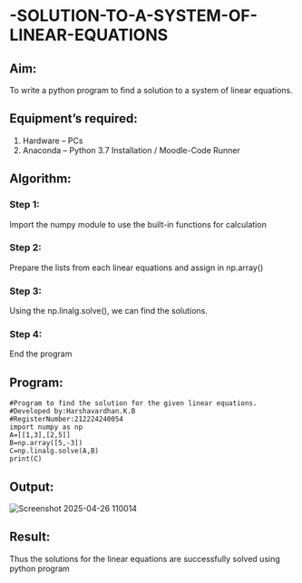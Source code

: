 # -SOLUTION-TO-A-SYSTEM-OF-LINEAR-EQUATIONS
## Aim:
To write a python program to find a solution to a system of linear equations.
## Equipment’s required:
1. 	Hardware – PCs
2. 	Anaconda – Python 3.7 Installation / Moodle-Code Runner
## Algorithm:
### Step 1: 
Import the numpy module to use the built-in functions for calculation
### Step 2: 
Prepare the lists from each linear equations and assign in np.array()
### Step 3: 
Using the np.linalg.solve(), we can find the solutions.
### Step 4: 
End the program
## Program:
```
#Program to find the solution for the given linear equations.
#Developed by:Harshavardhan.K.B
#RegisterNumber:212224240054
import numpy as np
A=[[1,3],[2,5]]
B=np.array([5,-3])
C=np.linalg.solve(A,B)
print(C)
```
## Output:
![Screenshot 2025-04-26 110014](https://github.com/user-attachments/assets/91679aaf-0bdc-4e17-a2ba-a73b37c0a275)



## Result: 
Thus the solutions for the linear equations are successfully solved using python program

